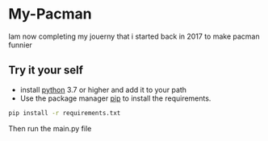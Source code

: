 # My-PacmanIam now completing my jouerny that i started back in 2017 to make pacman funnier## Try it your self- install [python](https://www.python.org) 3.7 or higher and add it to your path- Use the package manager [pip](https://pip.pypa.io/en/stable/) to install the requirements.```bashpip install -r requirements.txt```Then run the main.py file